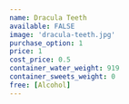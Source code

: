 ```yaml
---
name: Dracula Teeth
available: FALSE
image: 'dracula-teeth.jpg'
purchase_option: 1
price: 1
cost_price: 0.5
container_water_weight: 919
container_sweets_weight: 0
free: [Alcohol]
---
```

